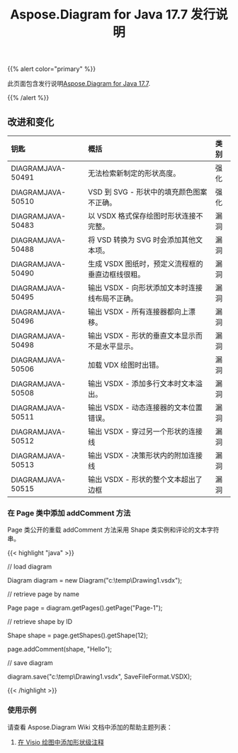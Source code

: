 ﻿---
title: Aspose.Diagram for Java 17.7 发行说明
type: docs
weight: 60
url: /zh/java/aspose-diagram-for-java-17-7-release-notes/
---
{{% alert color="primary" %}} 

此页面包含发行说明[Aspose.Diagram for Java 17.7](https://docs.aspose.com/diagram/java/aspose-diagram-for-java-17-7-release-notes/).

{{% /alert %}} 
## **改进和变化**

|**钥匙**|**概括**|**类别**|
|:- |:- |:- |
|DIAGRAMJAVA-50491|无法检索新制定的形状高度。|强化|
|DIAGRAMJAVA-50510|VSD 到 SVG - 形状中的填充颜色图案不正确。|强化|
|DIAGRAMJAVA-50483|以 VSDX 格式保存绘图时形状连接不完整。|漏洞|
|DIAGRAMJAVA-50488|将 VSD 转换为 SVG 时会添加其他文本项。|漏洞|
|DIAGRAMJAVA-50490|生成 VSDX 图纸时，预定义流程框的垂直边框线很粗。|漏洞|
|DIAGRAMJAVA-50495|输出 VSDX - 向形状添加文本时连接线布局不正确。|漏洞|
|DIAGRAMJAVA-50496|输出 VSDX - 所有连接器都向上漂移。|漏洞|
|DIAGRAMJAVA-50498|输出 VSDX - 形状的垂直文本显示而不是水平显示。|漏洞|
|DIAGRAMJAVA-50506|加载 VDX 绘图时出错。|漏洞|
|DIAGRAMJAVA-50508|输出 VSDX - 添加多行文本时文本溢出。|漏洞|
|DIAGRAMJAVA-50511|输出 VSDX - 动态连接器的文本位置错误。|漏洞|
|DIAGRAMJAVA-50512|输出 VSDX - 穿过另一个形状的连接线|漏洞|
|DIAGRAMJAVA-50513|输出 VSDX - 决策形状内的附加连接线|漏洞|
|DIAGRAMJAVA-50515|输出 VSDX - 形状的整个文本超出了边框|漏洞|
### **在 Page 类中添加 addComment 方法**
Page 类公开的重载 addComment 方法采用 Shape 类实例和评论的文本字符串。

{{< highlight "java" >}}

 // load diagram

Diagram diagram = new Diagram("c:\\temp\\Drawing1.vsdx");

// retrieve page by name

Page page = diagram.getPages().getPage("Page-1");

// retrieve shape by ID

Shape shape = page.getShapes().getShape(12);

page.addComment(shape, "Hello");

// save diagram

diagram.save("c:\\temp\\Drawing1.vsdx", SaveFileFormat.VSDX);

{{< /highlight >}}
### **使用示例**
请查看 Aspose.Diagram Wiki 文档中添加的帮助主题列表：

1. [在 Visio 绘图中添加形状级注释](/diagram/zh/java/working-with-comments/#workingwithcomments-addashape-levelcommentinvisiodrawing)
